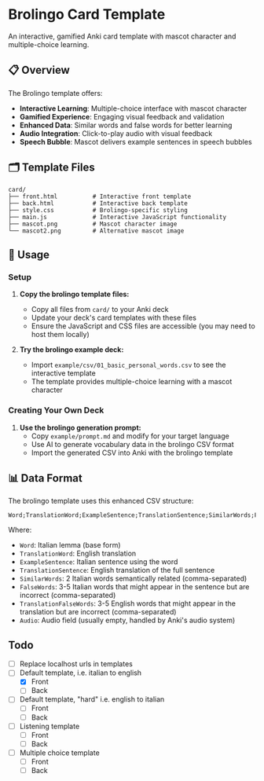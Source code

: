 # Brolingo Card Template

An interactive, gamified Anki card template with mascot character and multiple-choice learning.

## 📋 Overview

The Brolingo template offers:

- **Interactive Learning**: Multiple-choice interface with mascot character
- **Gamified Experience**: Engaging visual feedback and validation
- **Enhanced Data**: Similar words and false words for better learning
- **Audio Integration**: Click-to-play audio with visual feedback
- **Speech Bubble**: Mascot delivers example sentences in speech bubbles

## 🗂️ Template Files

```
card/
├── front.html          # Interactive front template
├── back.html           # Interactive back template
├── style.css           # Brolingo-specific styling
├── main.js             # Interactive JavaScript functionality
├── mascot.png          # Mascot character image
└── mascot2.png         # Alternative mascot image
```

## 🚀 Usage

### Setup

1. **Copy the brolingo template files:**

   - Copy all files from `card/` to your Anki deck
   - Update your deck's card templates with these files
   - Ensure the JavaScript and CSS files are accessible (you may need to host them locally)

2. **Try the brolingo example deck:**
   - Import `example/csv/01_basic_personal_words.csv` to see the interactive template
   - The template provides multiple-choice learning with a mascot character

### Creating Your Own Deck

1. **Use the brolingo generation prompt:**
   - Copy `example/prompt.md` and modify for your target language
   - Use AI to generate vocabulary data in the brolingo CSV format
   - Import the generated CSV into Anki with the brolingo template

## 📊 Data Format

The brolingo template uses this enhanced CSV structure:

```
Word;TranslationWord;ExampleSentence;TranslationSentence;SimilarWords;FalseWords;TranslationFalseWords;Audio
```

Where:

- `Word`: Italian lemma (base form)
- `TranslationWord`: English translation
- `ExampleSentence`: Italian sentence using the word
- `TranslationSentence`: English translation of the full sentence
- `SimilarWords`: 2 Italian words semantically related (comma-separated)
- `FalseWords`: 3-5 Italian words that might appear in the sentence but are incorrect (comma-separated)
- `TranslationFalseWords`: 3-5 English words that might appear in the translation but are incorrect (comma-separated)
- `Audio`: Audio field (usually empty, handled by Anki's audio system)

## Todo

- [ ] Replace localhost urls in templates
- [ ] Default template, i.e. italian to english
  - [x] Front
  - [ ] Back
- [ ] Default template, "hard" i.e. english to italian
  - [ ] Front
  - [ ] Back
- [ ] Listening template
  - [ ] Front
  - [ ] Back
- [ ] Multiple choice template
  - [ ] Front
  - [ ] Back
